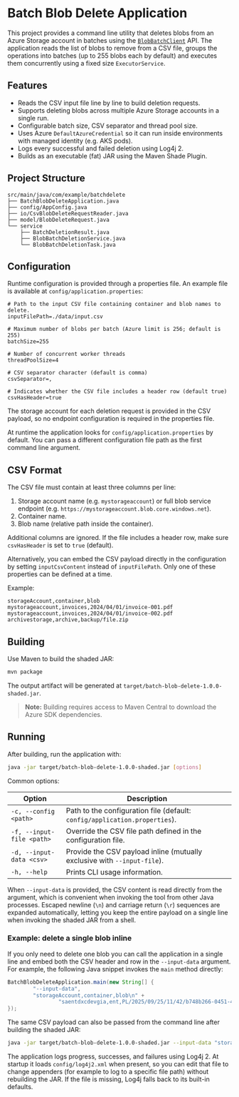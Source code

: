 # Batch Blob Delete Application

This project provides a command line utility that deletes blobs from an Azure Storage account in batches using the [`BlobBatchClient`](https://learn.microsoft.com/java/api/com.azure.storage.blob.batch.blobbatchclient) API. The application reads the list of blobs to remove from a CSV file, groups the operations into batches (up to 255 blobs each by default) and executes them concurrently using a fixed size `ExecutorService`.

## Features

- Reads the CSV input file line by line to build deletion requests.
- Supports deleting blobs across multiple Azure Storage accounts in a single run.
- Configurable batch size, CSV separator and thread pool size.
- Uses Azure `DefaultAzureCredential` so it can run inside environments with managed identity (e.g. AKS pods).
- Logs every successful and failed deletion using Log4j 2.
- Builds as an executable (fat) JAR using the Maven Shade Plugin.

## Project Structure

```
src/main/java/com/example/batchdelete
├── BatchBlobDeleteApplication.java
├── config/AppConfig.java
├── io/CsvBlobDeleteRequestReader.java
├── model/BlobDeleteRequest.java
└── service
    ├── BatchDeletionResult.java
    ├── BlobBatchDeletionService.java
    └── BlobBatchDeletionTask.java
```

## Configuration

Runtime configuration is provided through a properties file. An example file is available at `config/application.properties`:

```
# Path to the input CSV file containing container and blob names to delete.
inputFilePath=./data/input.csv

# Maximum number of blobs per batch (Azure limit is 256; default is 255)
batchSize=255

# Number of concurrent worker threads
threadPoolSize=4

# CSV separator character (default is comma)
csvSeparator=,

# Indicates whether the CSV file includes a header row (default true)
csvHasHeader=true
```

The storage account for each deletion request is provided in the CSV payload, so no endpoint configuration is required in the
properties file.

At runtime the application looks for `config/application.properties` by default. You can pass a different configuration file path as the first command line argument.

## CSV Format

The CSV file must contain at least three columns per line:

1. Storage account name (e.g. `mystorageaccount`) or full blob service endpoint (e.g. `https://mystorageaccount.blob.core.windows.net`).
2. Container name.
3. Blob name (relative path inside the container).

Additional columns are ignored. If the file includes a header row, make sure `csvHasHeader` is set to `true` (default).

Alternatively, you can embed the CSV payload directly in the configuration by setting `inputCsvContent` instead of
`inputFilePath`. Only one of these properties can be defined at a time.

Example:

```
storageAccount,container,blob
mystorageaccount,invoices,2024/04/01/invoice-001.pdf
mystorageaccount,invoices,2024/04/01/invoice-002.pdf
archivestorage,archive,backup/file.zip
```

## Building

Use Maven to build the shaded JAR:

```bash
mvn package
```

The output artifact will be generated at `target/batch-blob-delete-1.0.0-shaded.jar`.

> **Note:** Building requires access to Maven Central to download the Azure SDK dependencies.

## Running

After building, run the application with:

```bash
java -jar target/batch-blob-delete-1.0.0-shaded.jar [options]
```

Common options:

| Option | Description |
|--------|-------------|
| `-c, --config <path>` | Path to the configuration file (default: `config/application.properties`). |
| `-f, --input-file <path>` | Override the CSV file path defined in the configuration file. |
| `-d, --input-data <csv>` | Provide the CSV payload inline (mutually exclusive with `--input-file`). |
| `-h, --help` | Prints CLI usage information. |

When `--input-data` is provided, the CSV content is read directly from the argument, which is convenient when invoking the tool
from other Java processes. Escaped newline (`\n`) and carriage return (`\r`) sequences are expanded automatically, letting you
keep the entire payload on a single line when invoking the shaded JAR from a shell.

### Example: delete a single blob inline

If you only need to delete one blob you can call the application in a single line and embed both the CSV header and row in the `--input-data` argument. For example, the following Java snippet invokes the `main` method directly:

```java
BatchBlobDeleteApplication.main(new String[] {
        "--input-data",
        "storageAccount,container,blob\n" +
                "saentdxcdevgia,ent,PL/2025/09/25/11/42/b748b266-0451-45f7-92cd-2ea910c09f371496190625%5E%5E%5E%5EINVOICE%5E%5E_ENT_KTW_GTA_CO_20250623_040606.TIF"
});
```

The same CSV payload can also be passed from the command line after building the shaded JAR:

```bash
java -jar target/batch-blob-delete-1.0.0-shaded.jar --input-data "storageAccount,container,blob\nsaentdxcdevgia,ent,PL/2025/09/25/11/42/b748b266-0451-45f7-92cd-2ea910c09f371496190625%5E%5E%5E%5EINVOICE%5E%5E_ENT_KTW_GTA_CO_20250623_040606.TIF"
```

The application logs progress, successes, and failures using Log4j 2. At startup it loads `config/log4j2.xml` when present, so you can edit that file to change appenders (for example to log to a specific file path) without rebuilding the JAR. If the file is missing, Log4j falls back to its built-in defaults.
